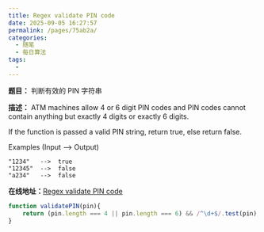```yaml
---
title: Regex validate PIN code
date: 2025-09-05 16:27:57
permalink: /pages/75ab2a/
categories:
  - 随笔
  - 每日算法
tags:
  - 
---
```

**题目：**
判断有效的 PIN 字符串

**描述：**
ATM machines allow 4 or 6 digit PIN codes and PIN codes cannot contain anything but exactly 4 digits or exactly 6 digits.

If the function is passed a valid PIN string, return true, else return false.

Examples (Input --> Output)
```
"1234"   -->  true
"12345"  -->  false
"a234"   -->  false
```

**在线地址：**[Regex validate PIN code](https://www.codewars.com/kata/55f8a9c06c018a0d6e000132/train/javascript)

<!-- more -->

```js
function validatePIN(pin){
    return (pin.length === 4 || pin.length === 6) && /^\d+$/.test(pin)
}
```